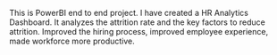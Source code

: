 This is PowerBI end to end project.
I have created a HR Analytics Dashboard. It analyzes the attrition rate and the key factors to reduce attrition.
Improved the hiring process, improved employee experience, made workforce more productive.
